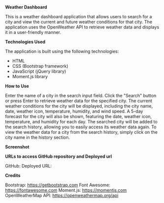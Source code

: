 **Weather Dashboard**

This is a weather dashboard application that allows users to search for a city and view the current and future weather conditions for that city. The application uses the OpenWeather API to retrieve weather data and displays it in a user-friendly manner.

**Technologies Used**

The application is built using the following technologies:

- HTML
- CSS (Bootstrap framework)
- JavaScript (jQuery library)
- Moment.js library

**How to Use**

Enter the name of a city in the search input field.
Click the "Search" button or press Enter to retrieve weather data for the specified city.
The current weather conditions for the city will be displayed, including the city name, date, weather icon, temperature, humidity, and wind speed.
A 5-day forecast for the city will also be shown, featuring the date, weather icon, temperature, and humidity for each day.
The searched city will be added to the search history, allowing you to easily access its weather data again.
To view the weather data for a city from the search history, simply click on the city name in the history section.

**Screenshot**



**URLs to access GitHub repository and Deployed url**

GitHub: 
Deployed URL: 

**Credits**

Bootstrap: https://getbootstrap.com
Font Awesome: https://fontawesome.com
Moment.js: https://momentjs.com
OpenWeatherMap API: https://openweathermap.org/api
